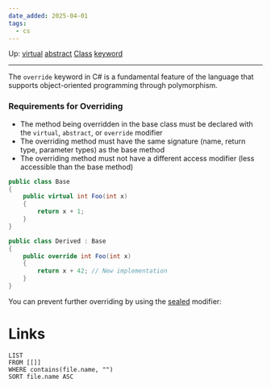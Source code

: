 ```yaml
---
date_added: 2025-04-01
tags:
  - cs
---
```

Up: [virtual](virtual.md) [abstract](abstract.md) [Class](Class.md) [keyword](keyword.md)
___
 The `override` keyword in C# is a fundamental feature of the language that supports object-oriented programming through polymorphism. 
### Requirements for Overriding

- The method being overridden in the base class must be declared with the `virtual`, `abstract`, or `override` modifier
- The overriding method must have the same signature (name, return type, parameter types) as the base method
- The overriding method must not have a different access modifier (less accessible than the base method)
```cs
public class Base
{
    public virtual int Foo(int x) 
    { 
        return x + 1;
    }
}

public class Derived : Base
{
    public override int Foo(int x)
    {
        return x + 42; // New implementation
    }
}
```

You can prevent further overriding by using the [sealed](sealed.md) modifier:
# Links
```dataview
LIST
FROM [[]]
WHERE contains(file.name, "")
SORT file.name ASC
```
